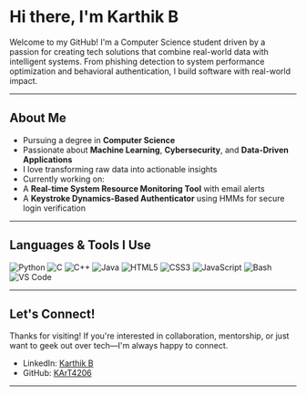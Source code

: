 # Hi there, I'm Karthik B

Welcome to my GitHub! I'm a Computer Science student driven by a passion for creating tech solutions that combine real-world data with intelligent systems. From phishing detection to system performance optimization and behavioral authentication, I build software with real-world impact.

---

## About Me

-  Pursuing a degree in **Computer Science**
-  Passionate about **Machine Learning**, **Cybersecurity**, and **Data-Driven Applications**
-  I love transforming raw data into actionable insights
-  Currently working on:
  - A **Real-time System Resource Monitoring Tool** with email alerts
  - A **Keystroke Dynamics-Based Authenticator** using HMMs for secure login verification

---

##  Languages & Tools I Use

![Python](https://img.shields.io/badge/-Python-3776AB?style=flat&logo=python&logoColor=white)
![C](https://img.shields.io/badge/-C-00599C?style=flat&logo=c&logoColor=white)
![C++](https://img.shields.io/badge/-C++-00599C?style=flat&logo=c%2B%2B&logoColor=white)
![Java](https://img.shields.io/badge/-Java-007396?style=flat&logo=java&logoColor=white)
![HTML5](https://img.shields.io/badge/-HTML5-E34F26?style=flat&logo=html5&logoColor=white)
![CSS3](https://img.shields.io/badge/-CSS3-1572B6?style=flat&logo=css3&logoColor=white)
![JavaScript](https://img.shields.io/badge/-JavaScript-F7DF1E?style=flat&logo=javascript&logoColor=black)
![Bash](https://img.shields.io/badge/-Bash-4EAA25?style=flat&logo=gnu-bash&logoColor=white)
![VS Code](https://img.shields.io/badge/-VS%20Code-007ACC?style=flat&logo=visual-studio-code&logoColor=white)

---

##  Let's Connect!

Thanks for visiting! If you're interested in collaboration, mentorship, or just want to geek out over tech—I'm always happy to connect.

- LinkedIn: [ Karthik B](https://www.linkedin.com/in/karthik-b-0b8905362)
- GitHub: [KArT4206](https://github.com/KArT4206)

---
